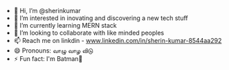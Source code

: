 - 👋 Hi, I’m @sherinkumar
- 👀 I’m interested in inovating and discovering a new tech stuff
- 🌱 I’m currently learning MERN stack
- 💞️ I’m looking to collaborate with like minded peoples
- 📫 Reach me on linkdin - www.linkedin.com/in/sherin-kumar-8544aa292
- 😄 Pronouns: வாழு வாழ விடு
- ⚡ Fun fact: I'm Batman🦇

<!---
sherinkumargithub/sherinkumargithub is a ✨ special ✨ repository because its `README.md` (this file) appears on your GitHub profile.
You can click the Preview link to take a look at your changes.
--->
